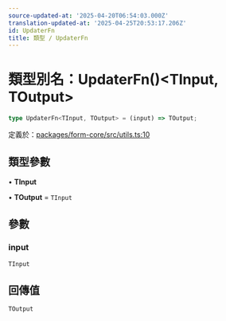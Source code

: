 ```yaml
---
source-updated-at: '2025-04-20T06:54:03.000Z'
translation-updated-at: '2025-04-25T20:53:17.206Z'
id: UpdaterFn
title: 類型 / UpdaterFn
---
```

<!-- 請勿編輯：此頁面由類型註解自動生成 -->

# 類型別名：UpdaterFn()\<TInput, TOutput\>

```ts
type UpdaterFn<TInput, TOutput> = (input) => TOutput;
```

定義於：[packages/form-core/src/utils.ts:10](https://github.com/TanStack/form/blob/main/packages/form-core/src/utils.ts#L10)

## 類型參數

• **TInput**

• **TOutput** = `TInput`

## 參數

### input

`TInput`

## 回傳值

`TOutput`
